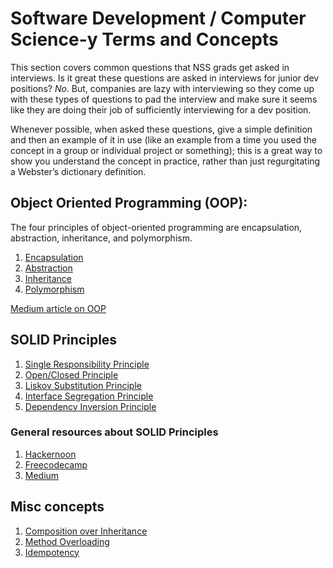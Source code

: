 # Software Development / Computer Science-y Terms and Concepts

This section covers common questions that NSS grads get asked in interviews. Is it great these questions are asked in interviews for junior dev positions? *_No_*. But, companies are lazy with interviewing so they come up with these types of questions to pad the interview and make sure it seems like they are doing their job of sufficiently interviewing for a dev position. 

Whenever possible, when asked these questions, give a simple definition and then an example of it in use (like an example from a time you used the concept in a group or individual project or something); this is a great way to show you understand the concept in practice, rather than just regurgitating a Webster’s dictionary definition.

## Object Oriented Programming (OOP):
The four principles of object-oriented programming are encapsulation, abstraction, inheritance, and polymorphism.
1. [Encapsulation](./chapters/ENCAPSULATION.md)
1. [Abstraction](./chapters/ABSTRACTION.md)
1. [Inheritance](./chapters/INHERITANCE.md)
1. [Polymorphism](./chapters/POLYMORPHISM.md)

[Medium article on OOP](https://medium.freecodecamp.org/object-oriented-programming-concepts-21bb035f7260)

## SOLID Principles

1. [Single Responsibility Principle](https://github.com/nashville-software-school/bangazon-inc/blob/master/book-1-orientation/chapters/SINGLE_RESPONSIBILITY_PRINCIPLE.md)
1. [Open/Closed Principle](https://github.com/nashville-software-school/bangazon-inc/blob/master/book-1-orientation/chapters/OPEN_CLOSED_PRINCIPLE.md)
1. [Liskov Substitution Principle](https://github.com/nashville-software-school/bangazon-inc/blob/master/book-1-orientation/chapters/LISKOV_SUBSTITUTION_PRINCIPLE.md)
1. [Interface Segregation Principle](https://github.com/nashville-software-school/bangazon-inc/blob/master/book-1-orientation/chapters/INTERFACE_SEGREGATION_PRINCIPLE.md)
1. [Dependency Inversion Principle](https://deviq.com/dependency-inversion-principle/)

### General resources about SOLID Principles
1. [Hackernoon](https://hackernoon.com/solid-principles-made-easy-67b1246bcdf)
1. [Freecodecamp](https://medium.freecodecamp.org/my-crypto-coins-app-series-part-1-36fe781a75c1)
1. [Medium](https://medium.com/mindorks/solid-principles-explained-with-examples-79d1ce114ace)

## Misc concepts
1. [Composition over Inheritance](./chapters/COMP-INHERITANCE.md)
1. [Method Overloading](./chapters/METHOD-OVERLOADING.md)
1. [Idempotency](./chapters/IDEMPOTENCY.md)

